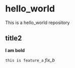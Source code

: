 # hello_world
This is a hello_world repository

## title2


**I am bold**

`this is feature_a`
*fix_b*
